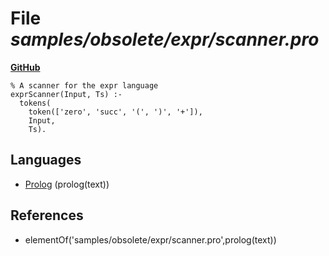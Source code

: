 # File _samples/obsolete/expr/scanner.pro_
**[GitHub](https://github.com/softlang/yas/blob/master/samples/obsolete/expr/scanner.pro)**
```
% A scanner for the expr language
exprScanner(Input, Ts) :-
  tokens(
    token(['zero', 'succ', '(', ')', '+']),
    Input,
    Ts).

```

## Languages
* [Prolog](../languages/Prolog.md) (prolog(text))

## References
* elementOf('samples/obsolete/expr/scanner.pro',prolog(text))
